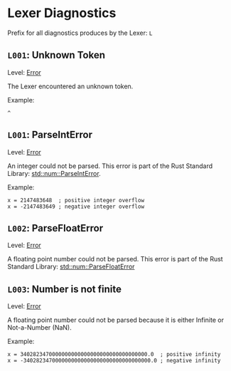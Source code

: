 # Lexer Diagnostics

Prefix for all diagnostics produces by the Lexer: `L`

## `L001`: Unknown Token

Level: [Error](./Diagnostics.md#error)

The Lexer encountered an unknown token.

Example:

```papyrus
^
```

## `L001`: ParseIntError

Level: [Error](./Diagnostics.md#error)

An integer could not be parsed. This error is part of the Rust Standard Library: [std::num::ParseIntError](https://doc.rust-lang.org/std/num/struct.ParseIntError.html).

Example:

```papyrus
x = 2147483648  ; positive integer overflow
x = -2147483649 ; negative integer overflow
```

## `L002`: ParseFloatError

Level: [Error](./Diagnostics.md#error)

A floating point number could not be parsed. This error is part of the Rust Standard Library: [std::num::ParseFloatError](https://doc.rust-lang.org/std/num/struct.ParseFloatError.html)

## `L003`: Number is not finite

Level: [Error](./Diagnostics.md#error)

A floating point number could not be parsed because it is either Infinite or Not-a-Number (NaN).

Example:

```papyrus
x = 3402823470000000000000000000000000000000.0  ; positive infinity
x = -3402823470000000000000000000000000000000.0 ; negative infinity
```
